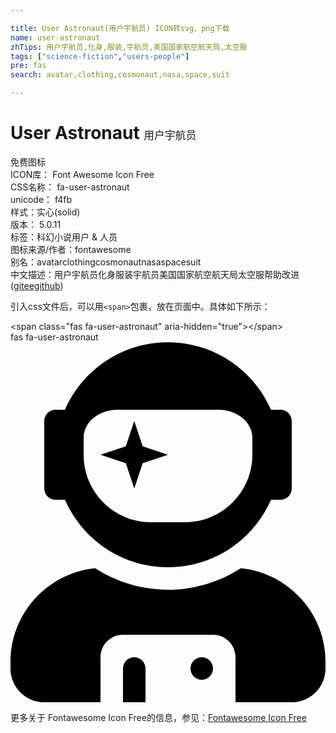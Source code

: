 ```yaml
---

title: User Astronaut(用户宇航员) ICON转svg、png下载
name: user-astronaut
zhTips: 用户宇航员,化身,服装,宇航员,美国国家航空航天局,太空服
tags: ["science-fiction","users-people"]
pre: fas
search: avatar,clothing,cosmonaut,nasa,space,suit

---
```


# User Astronaut  <small style="font-size: 60%;font-weight: 100">用户宇航员</small>


<div class="detail-page">
<p>
<span><span class="badge-success badge">免费图标</span> </span>
<br/>
<span>
ICON库：
<span class="badge-secondary badge">Font Awesome Icon Free</span> 
</span>
<br/>
<span>
CSS名称：
<span class="badge-secondary badge">fa-user-astronaut</span> 
</span>
<br/>
<span>
unicode：
<span class="badge-secondary badge">f4fb</span> 
<copy-btn content='f4fb' btn-title=""></copy-btn>
<copy-btn :content='String.fromCodePoint(parseInt("f4fb", 16))' btn-title="复制U"></copy-btn>
</span><br/><span>样式：<span class="badge-light badge">实心(solid)</span></span>
<br/>
<span>
版本：
<span class="badge-secondary badge">5.0.11</span> 
</span><br/><span>标签：<span class="badge-light badge"><router-link to="/tags/science-fiction.html">科幻小说</router-link></span><span class="badge-light badge"><router-link to="/tags/users-people.html">用户 & 人员</router-link></span></span>
<br/>
<span>图标来源/作者：<span class="badge-light badge">fontawesome</span></span> 
<br/>
<span>别名：<span class="badge-light badge">avatar</span><span class="badge-light badge">clothing</span><span class="badge-light badge">cosmonaut</span><span class="badge-light badge">nasa</span><span class="badge-light badge">space</span><span class="badge-light badge">suit</span></span><br/><span class="zh-detail">中文描述：<span class="badge-primary badge">用户宇航员</span><span class="badge-primary badge">化身</span><span class="badge-primary badge">服装</span><span class="badge-primary badge">宇航员</span><span class="badge-primary badge">美国国家航空航天局</span><span class="badge-primary badge">太空服</span><span class="help-link"><span>帮助改进</span>(<a href="https://gitee.com/liuwave/icon-helper/edit/master/json/fontawesome/solid/user-astronaut.json" target="_blank" rel="noopener noreferrer">gitee</a><a href="https://github.com/liuwave/icon-helper/edit/master/json/fontawesome/solid/user-astronaut.json" target="_blank" rel="noopener noreferrer">github</a></span>)</span><br/>
</p>
</div>
<div class="alert alert-dark">
  <i class="fas fa-user-astronaut fa-xs"></i>
  <i class="fas fa-user-astronaut fa-sm"></i>
  <i class="fas fa-user-astronaut fa-lg"></i>
  <i class="fas fa-user-astronaut fa-2x"></i>
  <i class="fas fa-user-astronaut fa-3x"></i>
  <i class="fas fa-user-astronaut fa-5x"></i>
  <i class="fas fa-user-astronaut fa-7x"></i>
</div>
<div>
  <p>引入css文件后，可以用<code>&lt;span&gt;</code>包裹，放在页面中。具体如下所示：    
  </p>
  <div class="alert alert-primary" style="font-size: 14px">
    &lt;span class="fas fa-user-astronaut" aria-hidden="true"&gt;&lt;/span&gt;
    <copy-btn content='<span class="fas fa-user-astronaut" aria-hidden="true"></span>'></copy-btn>
  </div>
  <div class="alert alert-secondary">
    <i class="fas fa-user-astronaut"
    style="font-size: 24px"
    aria-hidden="true"></i> fas fa-user-astronaut
    <copy-btn content="fas fa-user-astronaut" btn-title="复制图标名称"></copy-btn>
  </div>
</div>
<div id="svg" class="svg-wrap">
<svg xmlns="http://www.w3.org/2000/svg" viewBox="0 0 448 512"><path d="M64 224h13.5c24.7 56.5 80.9 96 146.5 96s121.8-39.5 146.5-96H384c8.8 0 16-7.2 16-16v-96c0-8.8-7.2-16-16-16h-13.5C345.8 39.5 289.6 0 224 0S102.2 39.5 77.5 96H64c-8.8 0-16 7.2-16 16v96c0 8.8 7.2 16 16 16zm40-88c0-22.1 21.5-40 48-40h144c26.5 0 48 17.9 48 40v24c0 53-43 96-96 96h-48c-53 0-96-43-96-96v-24zm72 72l12-36 36-12-36-12-12-36-12 36-36 12 36 12 12 36zm151.6 113.4C297.7 340.7 262.2 352 224 352s-73.7-11.3-103.6-30.6C52.9 328.5 0 385 0 454.4v9.6c0 26.5 21.5 48 48 48h80v-64c0-17.7 14.3-32 32-32h128c17.7 0 32 14.3 32 32v64h80c26.5 0 48-21.5 48-48v-9.6c0-69.4-52.9-125.9-120.4-133zM272 448c-8.8 0-16 7.2-16 16s7.2 16 16 16 16-7.2 16-16-7.2-16-16-16zm-96 0c-8.8 0-16 7.2-16 16v48h32v-48c0-8.8-7.2-16-16-16z"/></svg>
</div>
<detail full-name='fa-user-astronaut'></detail>
    
<div><p>更多关于  Fontawesome Icon Free的信息，参见：<a target="_blank" href="https://iconhelper.cn/fontawesome.html">Fontawesome Icon Free</a>
</p></div>
